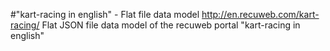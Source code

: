 #"kart-racing in english" - Flat file data model
http://en.recuweb.com/kart-racing/
Flat JSON file data model of the recuweb portal "kart-racing in english"
